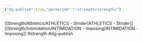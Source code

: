 ```yaml
---
{"dg-publish":true,"permalink":"/strength/strength/"}
---
```


[[Strength/Athletics/ATHLETICS - Strider\|ATHLETICS - Strider]]
[[Strength/Intimidation/INTIMIDATION - Imposing\|INTIMIDATION - Imposing]]
#strength #dg-publish
